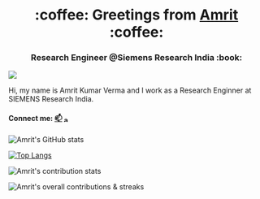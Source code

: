 
<h1 align="center">:coffee: Greetings from <a href="https://amritkv.github.io/">Amrit</a> :coffee:</h1>
<h3 align="center">Research Engineer @Siemens Research India :book:</h3> 

![](https://komarev.com/ghpvc/?username=masonreznov&style=flat&label=VISITS)

Hi, my name is Amrit Kumar Verma and I work as a Research Enginner at SIEMENS Research India.

#### Connect me:  [📫](mailto:er.akverma8@gmail.com)  <a href="https://www.linkedin.com/in/amritkumarverma/" target="blank"><img align="center" src="https://raw.githubusercontent.com/rahuldkjain/github-profile-readme-generator/master/src/images/icons/Social/linked-in-alt.svg" alt="amrit-kumar-verma" height="12" width="16" /></a> 

![Amrit's GitHub stats](https://github-readme-stats.vercel.app/api?username=amritkv&show_icons=true&theme=dark&count_private=true)

[![Top Langs](https://github-readme-stats.vercel.app/api/top-langs/?username=amritkv&layout=compact&theme=dark)](https://amritkv.github.io/)

![Amrit's contribution stats](https://github-contributor-stats.vercel.app/api?username=amritkv&hide_contributor_rank=false&order_by=contributions&theme=dark)

![Amrit's overall contributions & streaks](https://github-readme-streak-stats.herokuapp.com/?user=amritkv&theme=dark)


